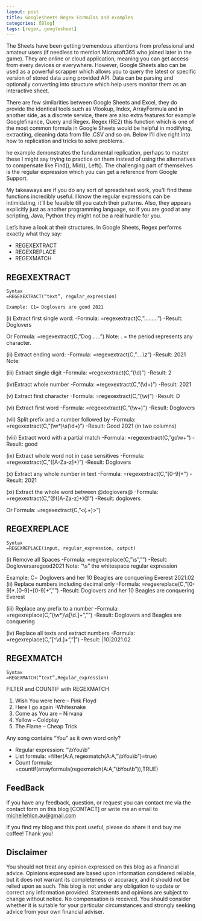 ```yaml
---
layout: post
title: Googlesheets Regex Formulas and examples
categories: [Blog]
tags: [regex, googlesheet]
---
```


The Sheets have been getting tremendous attentions from professional and amateur users (if needless to mention Microsoft365 who joined later in the game). They are online or cloud application, meaning you can get access from every devices or everywhere. However, Google Sheets also can be used as a powerful scrapper which allows you to query the latest or specific version of stored data using provided API. Data can be parsing and optionally converting into structure which help users monitor them as an interactive sheet.

There are few similarities between Google Sheets and Excel, they do provide the identical tools such as Vlookup, Index, ArrayFormula and in another side, as a discrete service, there are also extra features for example Googlefinance, Query and Regex. Regex (RE2) this function which is one of the most common formula in Google Sheets would be helpful in modifying, extracting, cleaning data from file .CSV and so on. Below I’ll dive right into how to replication and tricks to solve problems.

he example demonstrates the fundamental replication, perhaps to master these I might say trying to practice on them instead of using the alternatives to compensate like Find(), Mid(), Left(). The challenging part of themselves is the regular expression which you can get a reference from Google Support.

My takeaways are if you do any sort of spreadsheet work, you’ll find these functions incredibly useful. I know the regular expressions can be intimidating, it’ll be feasible till you catch their patterns. Also, they appears explicitly just as another programming language, so if you are good at any scripting, Java, Python they might not be a real hurdle for you.

Let’s have a look at their structures. In Google Sheets, Regex performs exactly what they say:

- REGEXEXTRACT
- REGEXREPLACE
- REGEXMATCH

## REGEXEXTRACT

```
Syntax
=REGEXEXTRACT(“text”, regular_expression)

Example: C1= Doglovers are good 2021
```

(i) Extract first single word:
-Formula: =regexextract(C,”………”)
-Result: Doglovers

Or Formula: =regexextract(C,”Dog……”)
Note: . = the period represents any character.

(ii) Extract ending word:
-Formula: =regexextract(C,”….\z”)
-Result: 2021
Note:

(iii) Extract single digit
-Formula: =regexextract(C,”(\d)”)
-Result: 2

(iv)Extract whole number
-Formula: =regexextract(C,”(\d+)”)
-Result: 2021

(v) Extract first character
-Formula: =regexextract(C,”(\w)”)
-Result: D

(vi) Extract first word
-Formula: =regexextract(C,”(\w+)”)
-Result: Doglovers

(vii) Split prefix and a number followed by
-Formula: =regexextract(C,”(\w*)\s(\d+)”)
-Result: Good 2021 (in two columns)

(viii) Extract word with a partial match
-Formula: =regexextract(C,”go\w+”)
-Result: good

(ix) Extract whole word not in case sensitives
-Formula: =regexextract(C,”([A-Za-z]+)”)
-Result: Doglovers

(x) Extract any whole number in text
-Formula: =regexextract(C,”[0-9]+”)
-Result: 2021

(xi) Extract the whole word between @doglovers@
-Formula: =regexextract(C,”\@([A-Za-z]+)\@”)
-Result: doglovers

Or Formula: =regexextract(C,”<(.+)>”)		

## REGEXREPLACE

```
Syntax
=REGEXREPLACE(input, regular_expression, output)
```

(i) Remove all Spaces
-Formula: =regexreplace(C,”\s”,””)
-Result: Dogloversaregood2021
Note: “\s” the whitespace regular expression

Example: C= Doglovers and her 10 Beagles are conquering Everest 2021.02
(ii) Replace numbers including decimal only
-Formula: =regexreplace(C,”[0-9]*\.[0-9]+[0-9]+”,””)
-Result: Doglovers and her 10 Beagles are conquering Everest

(iii) Replace any prefix to a number
-Formula: =regexreplace(C,”(\w*)\s[\d\.]+”,””)
-Result: Doglovers and Beagles are conquering

(iv) Replace all texts and extract numbers
-Formula: =regexreplace(C,”[^\d\.]+”,”|”)
-Result: |10|2021.02

## REGEXMATCH

```
Syntax
=REGEXMATCH(“text”,Regular_expression)
```
FILTER and COUNTIF with REGEXMATCH

1. Wish You were here – Pink Floyd
2. Here I go again -Whitesnake
3. Come as You are – Nirvana
4. Yellow – Coldplay
5. The Flame – Cheap Trick

Any song contains “You” as it own word only?	
- Regular expression: “\bYou\b”
- List formula: =filter(A:A,regexmatch(A:A,”\bYou\b”)=true)
- Count formula: =countif(arrayformula(regexmatch(A:A,”\bYou\b”)),TRUE)

## FeedBack

If you have any feedback, question, or request you can contact me via the contact form on this blog [CONTACT] or write me an email to michellehlcn.au@gmail.com

If you find my blog and this post useful, please do share it and buy me coffee! Thank you!

## Disclaimer

You should not treat any opinion expressed on this blog as a financial advice. Opinions expressed are based upon information considered reliable, but it does not warrant its completeness or accuracy, and it should not be relied upon as such. This blog is not under any obligation to update or correct any information provided. Statements and opinions are subject to change without notice. No compensation is received. You should consider whether it is suitable for your particular circumstances and strongly seeking advice from your own financial adviser.